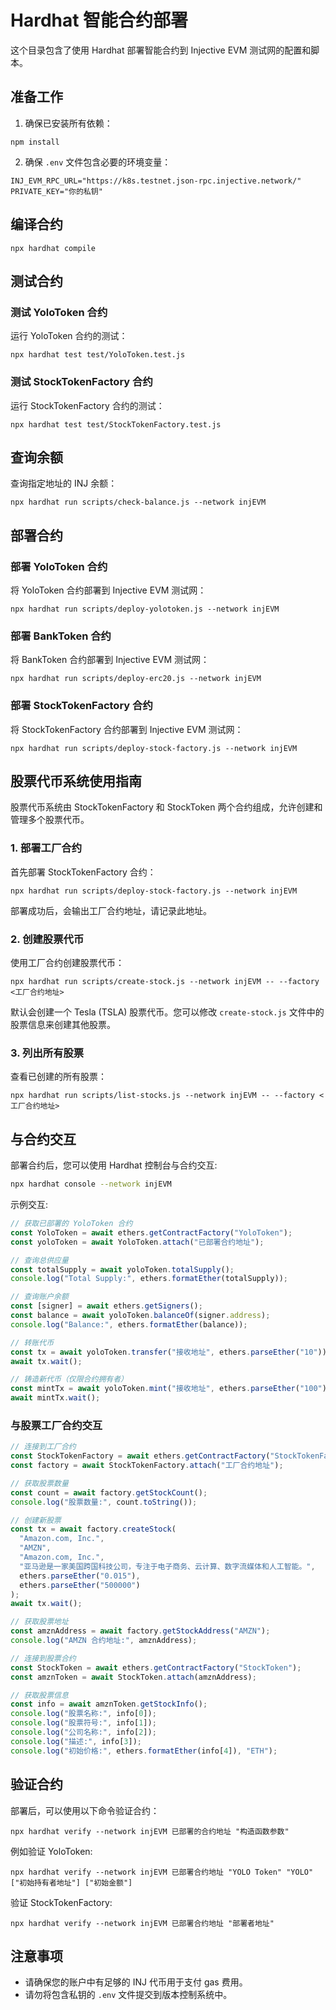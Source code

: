 # Hardhat 智能合约部署

这个目录包含了使用 Hardhat 部署智能合约到 Injective EVM 测试网的配置和脚本。

## 准备工作

1. 确保已安装所有依赖：
```
npm install
```

2. 确保 `.env` 文件包含必要的环境变量：
```
INJ_EVM_RPC_URL="https://k8s.testnet.json-rpc.injective.network/"
PRIVATE_KEY="你的私钥"
```

## 编译合约

```
npx hardhat compile
```

## 测试合约

### 测试 YoloToken 合约

运行 YoloToken 合约的测试：

```
npx hardhat test test/YoloToken.test.js
```

### 测试 StockTokenFactory 合约

运行 StockTokenFactory 合约的测试：

```
npx hardhat test test/StockTokenFactory.test.js
```

## 查询余额

查询指定地址的 INJ 余额：

```
npx hardhat run scripts/check-balance.js --network injEVM
```

## 部署合约

### 部署 YoloToken 合约

将 YoloToken 合约部署到 Injective EVM 测试网：

```
npx hardhat run scripts/deploy-yolotoken.js --network injEVM
```

### 部署 BankToken 合约

将 BankToken 合约部署到 Injective EVM 测试网：

```
npx hardhat run scripts/deploy-erc20.js --network injEVM
```

### 部署 StockTokenFactory 合约

将 StockTokenFactory 合约部署到 Injective EVM 测试网：

```
npx hardhat run scripts/deploy-stock-factory.js --network injEVM
```

## 股票代币系统使用指南

股票代币系统由 StockTokenFactory 和 StockToken 两个合约组成，允许创建和管理多个股票代币。

### 1. 部署工厂合约

首先部署 StockTokenFactory 合约：

```
npx hardhat run scripts/deploy-stock-factory.js --network injEVM
```

部署成功后，会输出工厂合约地址，请记录此地址。

### 2. 创建股票代币

使用工厂合约创建股票代币：

```
npx hardhat run scripts/create-stock.js --network injEVM -- --factory <工厂合约地址>
```

默认会创建一个 Tesla (TSLA) 股票代币。您可以修改 `create-stock.js` 文件中的股票信息来创建其他股票。

### 3. 列出所有股票

查看已创建的所有股票：

```
npx hardhat run scripts/list-stocks.js --network injEVM -- --factory <工厂合约地址>
```

## 与合约交互

部署合约后，您可以使用 Hardhat 控制台与合约交互:

```bash
npx hardhat console --network injEVM
```

示例交互:

```javascript
// 获取已部署的 YoloToken 合约
const YoloToken = await ethers.getContractFactory("YoloToken");
const yoloToken = await YoloToken.attach("已部署合约地址");

// 查询总供应量
const totalSupply = await yoloToken.totalSupply();
console.log("Total Supply:", ethers.formatEther(totalSupply));

// 查询账户余额
const [signer] = await ethers.getSigners();
const balance = await yoloToken.balanceOf(signer.address);
console.log("Balance:", ethers.formatEther(balance));

// 转账代币
const tx = await yoloToken.transfer("接收地址", ethers.parseEther("10"));
await tx.wait();

// 铸造新代币（仅限合约拥有者）
const mintTx = await yoloToken.mint("接收地址", ethers.parseEther("100"));
await mintTx.wait();
```

### 与股票工厂合约交互

```javascript
// 连接到工厂合约
const StockTokenFactory = await ethers.getContractFactory("StockTokenFactory");
const factory = await StockTokenFactory.attach("工厂合约地址");

// 获取股票数量
const count = await factory.getStockCount();
console.log("股票数量:", count.toString());

// 创建新股票
const tx = await factory.createStock(
  "Amazon.com, Inc.",
  "AMZN",
  "Amazon.com, Inc.",
  "亚马逊是一家美国跨国科技公司，专注于电子商务、云计算、数字流媒体和人工智能。",
  ethers.parseEther("0.015"),
  ethers.parseEther("500000")
);
await tx.wait();

// 获取股票地址
const amznAddress = await factory.getStockAddress("AMZN");
console.log("AMZN 合约地址:", amznAddress);

// 连接到股票合约
const StockToken = await ethers.getContractFactory("StockToken");
const amznToken = await StockToken.attach(amznAddress);

// 获取股票信息
const info = await amznToken.getStockInfo();
console.log("股票名称:", info[0]);
console.log("股票符号:", info[1]);
console.log("公司名称:", info[2]);
console.log("描述:", info[3]);
console.log("初始价格:", ethers.formatEther(info[4]), "ETH");
```

## 验证合约

部署后，可以使用以下命令验证合约：

```
npx hardhat verify --network injEVM 已部署的合约地址 "构造函数参数"
```

例如验证 YoloToken:

```
npx hardhat verify --network injEVM 已部署合约地址 "YOLO Token" "YOLO" ["初始持有者地址"] ["初始金额"]
```

验证 StockTokenFactory:

```
npx hardhat verify --network injEVM 已部署合约地址 "部署者地址"
```

## 注意事项

- 请确保您的账户中有足够的 INJ 代币用于支付 gas 费用。
- 请勿将包含私钥的 `.env` 文件提交到版本控制系统中。 